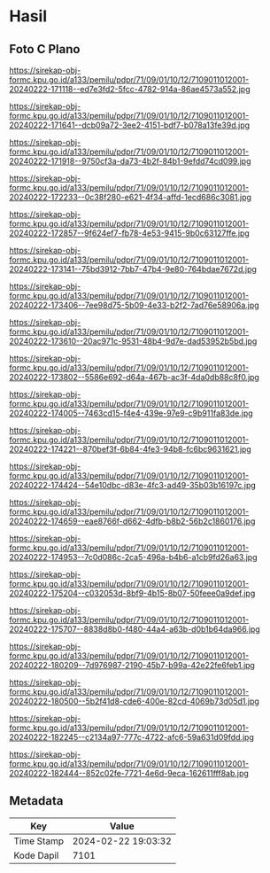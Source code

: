 # Hasil

## Foto C Plano

https://sirekap-obj-formc.kpu.go.id/a133/pemilu/pdpr/71/09/01/10/12/7109011012001-20240222-171118--ed7e3fd2-5fcc-4782-914a-86ae4573a552.jpg

https://sirekap-obj-formc.kpu.go.id/a133/pemilu/pdpr/71/09/01/10/12/7109011012001-20240222-171641--dcb09a72-3ee2-4151-bdf7-b078a13fe39d.jpg

https://sirekap-obj-formc.kpu.go.id/a133/pemilu/pdpr/71/09/01/10/12/7109011012001-20240222-171918--9750cf3a-da73-4b2f-84b1-9efdd74cd099.jpg

https://sirekap-obj-formc.kpu.go.id/a133/pemilu/pdpr/71/09/01/10/12/7109011012001-20240222-172233--0c38f280-e621-4f34-affd-1ecd686c3081.jpg

https://sirekap-obj-formc.kpu.go.id/a133/pemilu/pdpr/71/09/01/10/12/7109011012001-20240222-172857--9f624ef7-fb78-4e53-9415-9b0c63127ffe.jpg

https://sirekap-obj-formc.kpu.go.id/a133/pemilu/pdpr/71/09/01/10/12/7109011012001-20240222-173141--75bd3912-7bb7-47b4-9e80-764bdae7672d.jpg

https://sirekap-obj-formc.kpu.go.id/a133/pemilu/pdpr/71/09/01/10/12/7109011012001-20240222-173406--7ee98d75-5b09-4e33-b2f2-7ad76e58906a.jpg

https://sirekap-obj-formc.kpu.go.id/a133/pemilu/pdpr/71/09/01/10/12/7109011012001-20240222-173610--20ac971c-9531-48b4-9d7e-dad53952b5bd.jpg

https://sirekap-obj-formc.kpu.go.id/a133/pemilu/pdpr/71/09/01/10/12/7109011012001-20240222-173802--5586e692-d64a-467b-ac3f-4da0db88c8f0.jpg

https://sirekap-obj-formc.kpu.go.id/a133/pemilu/pdpr/71/09/01/10/12/7109011012001-20240222-174005--7463cd15-f4e4-439e-97e9-c9b911fa83de.jpg

https://sirekap-obj-formc.kpu.go.id/a133/pemilu/pdpr/71/09/01/10/12/7109011012001-20240222-174221--870bef3f-6b84-4fe3-94b8-fc6bc9631621.jpg

https://sirekap-obj-formc.kpu.go.id/a133/pemilu/pdpr/71/09/01/10/12/7109011012001-20240222-174424--54e10dbc-d83e-4fc3-ad49-35b03b16197c.jpg

https://sirekap-obj-formc.kpu.go.id/a133/pemilu/pdpr/71/09/01/10/12/7109011012001-20240222-174659--eae8766f-d662-4dfb-b8b2-56b2c1860176.jpg

https://sirekap-obj-formc.kpu.go.id/a133/pemilu/pdpr/71/09/01/10/12/7109011012001-20240222-174953--7c0d086c-2ca5-496a-b4b6-a1cb9fd26a63.jpg

https://sirekap-obj-formc.kpu.go.id/a133/pemilu/pdpr/71/09/01/10/12/7109011012001-20240222-175204--c032053d-8bf9-4b15-8b07-50feee0a9def.jpg

https://sirekap-obj-formc.kpu.go.id/a133/pemilu/pdpr/71/09/01/10/12/7109011012001-20240222-175707--8838d8b0-f480-44a4-a63b-d0b1b64da966.jpg

https://sirekap-obj-formc.kpu.go.id/a133/pemilu/pdpr/71/09/01/10/12/7109011012001-20240222-180209--7d976987-2190-45b7-b99a-42e22fe6feb1.jpg

https://sirekap-obj-formc.kpu.go.id/a133/pemilu/pdpr/71/09/01/10/12/7109011012001-20240222-180500--5b2f41d8-cde6-400e-82cd-4069b73d05d1.jpg

https://sirekap-obj-formc.kpu.go.id/a133/pemilu/pdpr/71/09/01/10/12/7109011012001-20240222-182245--c2134a97-777c-4722-afc6-59a631d09fdd.jpg

https://sirekap-obj-formc.kpu.go.id/a133/pemilu/pdpr/71/09/01/10/12/7109011012001-20240222-182444--852c02fe-7721-4e6d-9eca-162611fff8ab.jpg


## Metadata

| Key        | Value               |
| ---------- | ------------------- |
| Time Stamp | 2024-02-22 19:03:32 |
| Kode Dapil | 7101                |



